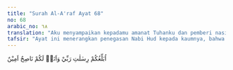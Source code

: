 ```yaml
---
title: "Surah Al-A'raf Ayat 68"
no: 68
arabic_no: ٦٨
translation: "Aku menyampaikan kepadamu amanat Tuhanku dan pemberi nasihat yang terpercaya kepada kamu."
tafsir: "Ayat ini menerangkan penegasan Nabi Hud kepada kaumnya, bahwa dia hanya menyampaikan perintah-perintah Tuhannya agar mereka beriman kepada-Nya, kepada hari kemudian, kepada Rasul-rasul, kepada malaikat-malaikat Allah, kepada adanya surga dan neraka dan agar mereka melaksanakan perintah-perintah Tuhan, baik yang berhubungan dengan ibadat maupun muamalat. Nabi Hud menegaskan bahwa dia adalah benar-benar seorang yang ikhlas dan orang yang dipercaya. Dengan kata-kata ini seolah-olah Nabi Hud mengemukakan kepada kaumnya, \"tidak wajar bagiku berdusta kepada Tuhanku yang mengutusku sebagai rasul.\"\n\nDemikianlah gambaran budi pekerti para rasul pilihan Allah ketika menghadapi pembangkangan kaum yang bukan saja menentang malahan secara tidak sopan menuduh para rasul dengan berbagai tuduhan yang rendah sekali. Namun demikian, para rasul itu menghadapi mereka dengan tenang dan dengan hati yang penuh kesabaran."
---
```

اُبَلِّغُكُمْ رِسٰلٰتِ رَبِّيْ وَاَنَا۠ لَكُمْ نَاصِحٌ اَمِيْنٌ 